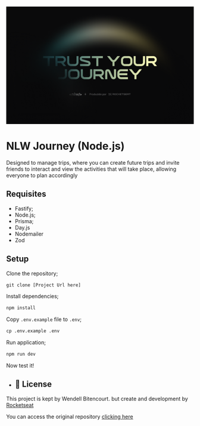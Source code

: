 ![Cover](./.github/cover.png)

# NLW Journey (Node.js)

Designed to manage trips, where you can create future trips and invite friends to interact and view the activities that will take place, allowing everyone to plan accordingly

## Requisites

- Fastify;
- Node.js;
- Prisma;
- Day.js
- Nodemailer
- Zod

## Setup

Clone the repository;
```cl
git clone [Project Url here]
```

Install dependencies;
```cl
npm install
```

Copy `.env.example` file to `.env`;
```cl
cp .env.example .env
```

Run application;
```cl
npm run dev
```

Now test it!

- ## 📄 License

This project is kept by Wendell Bitencourt. but create and development by [Rocketseat](https://www.rocketseat.com.br/)

You can access the original repository [clicking here](https://github.com/rocketseat-education/nlw-journey-nodejs)

<br />
